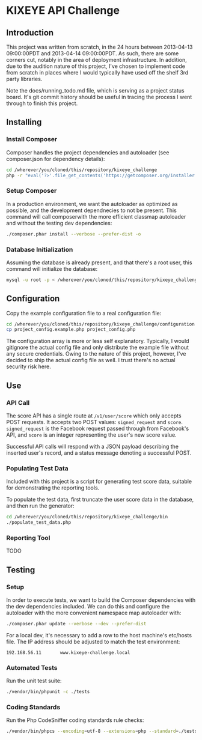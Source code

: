 # KIXEYE API Challenge


## Introduction
This project was written from scratch, in the 24 hours between 2013-04-13 09:00:00PDT and 2013-04-14 09:00:00PDT.  As such, there
are some corners cut, notably in the area of deployment infrastructure.  In addition, due to the
audition nature of this project, I've chosen to implement code from scratch in places where I would typically have
used off the shelf 3rd party libraries.

Note the docs/running_todo.md file, which is serving as a project status board.  It's git commit history
should be useful in tracing the process I went through to finish this project.


## Installing
### Install Composer
Composer handles the project dependencies and autoloader (see composer.json for dependency details):

``` bash
cd /wherever/you/cloned/this/repository/kixeye_challenge
php -r "eval('?>'.file_get_contents('https://getcomposer.org/installer'));"
```

### Setup Composer
In a production environment, we want the autoloader as optimized as possible, and the development
dependnecies to not be present.  This command will call composerwith the more efficient classmap
autoloader and without the testing dev dependencies:

``` bash
./composer.phar install --verbose --prefer-dist -o
```

### Database Initialization
Assuming the database is already present, and that there's a root user, this command will
initialize the database:

``` bash
mysql -u root -p < /wherever/you/cloned/this/repository/kixeye_challenge/install/schema.sql
```


## Configuration
Copy the example configuration file to a real configuration file:

``` bash
cd /wherever/you/cloned/this/repository/kixeye_challenge/configuration
cp project_config.example.php project_config.php
```

The configuration array is more or less self explanatory.  Typically, I would gitignore the actual config
file and only distribute the example file without any secure credentials.  Owing to the nature of this project,
however, I've decided to ship the actual config file as well.  I trust there's no actual security
risk here.

## Use
### API Call
The score API has a single route at `/v1/user/score` which only accepts POST requests.
It accepts two POST values: `signed_request` and `score`.  `signed_request` is the Facebook request
passed through from Facebook's API, and `score` is an integer representing the user's new score value.

Successful API calls will respond with a JSON payload describing the inserted user's record, and a status
message denoting a successful POST.

### Populating Test Data
Included with this project is a script for generating test score data, suitable for demonstrating the
reporting tools.

To populate the test data, first truncate the user score data in the database, and then run the generator:

``` bash
cd /wherever/you/cloned/this/repository/kixeye_challenge/bin
./populate_test_data.php
```

### Reporting Tool
TODO


## Testing
### Setup
In order to execute tests, we want to build the Composer dependencies with the dev dependencies included.
We can do this and configure the autoloader with the more convenient namespace map autoloader with:

``` bash
./composer.phar update --verbose --dev --prefer-dist
```

For a local dev, it's necessary to add a row to the host machine's etc/hosts file.
The IP address should be adjusted to match the test environment:

```
192.168.56.11       www.kixeye-challenge.local
```

### Automated Tests
Run the unit test suite:

``` bash
./vendor/bin/phpunit -c ./tests
```

### Coding Standards
Run the Php CodeSniffer coding standards rule checks:

``` bash
./vendor/bin/phpcs --encoding=utf-8 --extensions=php --standard=./tests/phpcs.xml -nsp ./
```
